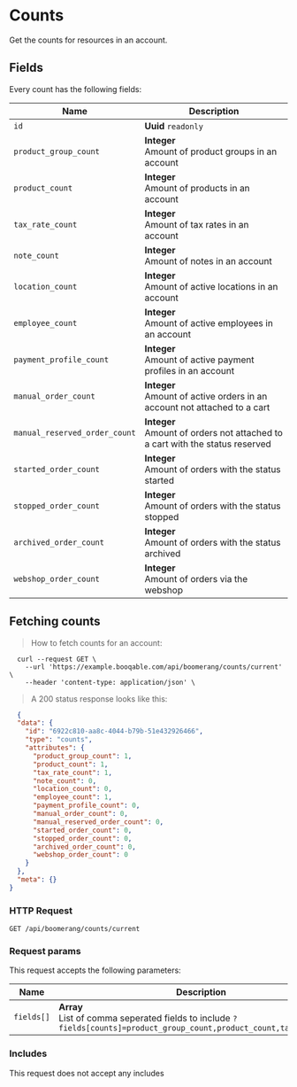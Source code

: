 # Counts

Get the counts for resources in an account.

## Fields
Every count has the following fields:

Name | Description
-- | --
`id` | **Uuid** `readonly`<br>
`product_group_count` | **Integer** <br>Amount of product groups in an account
`product_count` | **Integer** <br>Amount of products in an account
`tax_rate_count` | **Integer** <br>Amount of tax rates in an account
`note_count` | **Integer** <br>Amount of notes in an account
`location_count` | **Integer** <br>Amount of active locations in an account
`employee_count` | **Integer** <br>Amount of active employees in an account
`payment_profile_count` | **Integer** <br>Amount of active payment profiles in an account
`manual_order_count` | **Integer** <br>Amount of active orders in an account not attached to a cart
`manual_reserved_order_count` | **Integer** <br>Amount of orders not attached to a cart with the status reserved
`started_order_count` | **Integer** <br>Amount of orders with the status started
`stopped_order_count` | **Integer** <br>Amount of orders with the status stopped
`archived_order_count` | **Integer** <br>Amount of orders with the status archived
`webshop_order_count` | **Integer** <br>Amount of orders via the webshop


## Fetching counts



> How to fetch counts for an account:

```shell
  curl --request GET \
    --url 'https://example.booqable.com/api/boomerang/counts/current' \
    --header 'content-type: application/json' \
```

> A 200 status response looks like this:

```json
  {
  "data": {
    "id": "6922c810-aa8c-4044-b79b-51e432926466",
    "type": "counts",
    "attributes": {
      "product_group_count": 1,
      "product_count": 1,
      "tax_rate_count": 1,
      "note_count": 0,
      "location_count": 0,
      "employee_count": 1,
      "payment_profile_count": 0,
      "manual_order_count": 0,
      "manual_reserved_order_count": 0,
      "started_order_count": 0,
      "stopped_order_count": 0,
      "archived_order_count": 0,
      "webshop_order_count": 0
    }
  },
  "meta": {}
}
```

### HTTP Request

`GET /api/boomerang/counts/current`

### Request params

This request accepts the following parameters:

Name | Description
-- | --
`fields[]` | **Array** <br>List of comma seperated fields to include `?fields[counts]=product_group_count,product_count,tax_rate_count`


### Includes

This request does not accept any includes